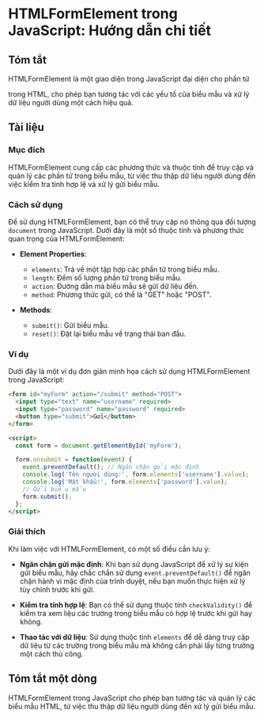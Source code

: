 <!--
Meta Description: # HTMLFormElement trong JavaScript: Hướng dẫn chi tiết ## Tóm tắt HTMLFormElement là một giao diện trong JavaScript đại diện cho phần tử <form> trong ...
Meta Keywords: biểu, mẫu, gửi, trong, htmlformelement
-->

# HTMLFormElement trong JavaScript: Hướng dẫn chi tiết

## Tóm tắt
HTMLFormElement là một giao diện trong JavaScript đại diện cho phần tử <form> trong HTML, cho phép bạn tương tác với các yếu tố của biểu mẫu và xử lý dữ liệu người dùng một cách hiệu quả.

## Tài liệu
### Mục đích
HTMLFormElement cung cấp các phương thức và thuộc tính để truy cập và quản lý các phần tử trong biểu mẫu, từ việc thu thập dữ liệu người dùng đến việc kiểm tra tính hợp lệ và xử lý gửi biểu mẫu.

### Cách sử dụng
Để sử dụng HTMLFormElement, bạn có thể truy cập nó thông qua đối tượng `document` trong JavaScript. Dưới đây là một số thuộc tính và phương thức quan trọng của HTMLFormElement:

- **Element Properties**:
  - `elements`: Trả về một tập hợp các phần tử trong biểu mẫu.
  - `length`: Đếm số lượng phần tử trong biểu mẫu.
  - `action`: Đường dẫn mà biểu mẫu sẽ gửi dữ liệu đến.
  - `method`: Phương thức gửi, có thể là "GET" hoặc "POST".

- **Methods**:
  - `submit()`: Gửi biểu mẫu.
  - `reset()`: Đặt lại biểu mẫu về trạng thái ban đầu.

### Ví dụ
Dưới đây là một ví dụ đơn giản minh họa cách sử dụng HTMLFormElement trong JavaScript:

```html
<form id="myForm" action="/submit" method="POST">
  <input type="text" name="username" required>
  <input type="password" name="password" required>
  <button type="submit">Gửi</button>
</form>

<script>
  const form = document.getElementById('myForm');

  form.onsubmit = function(event) {
    event.preventDefault(); // Ngăn chặn gửi mặc định
    console.log('Tên người dùng:', form.elements['username'].value);
    console.log('Mật khẩu:', form.elements['password'].value);
    // Gửi biểu mẫu
    form.submit();
  };
</script>
```

### Giải thích
Khi làm việc với HTMLFormElement, có một số điều cần lưu ý:

- **Ngăn chặn gửi mặc định**: Khi bạn sử dụng JavaScript để xử lý sự kiện gửi biểu mẫu, hãy chắc chắn sử dụng `event.preventDefault()` để ngăn chặn hành vi mặc định của trình duyệt, nếu bạn muốn thực hiện xử lý tùy chỉnh trước khi gửi.
  
- **Kiểm tra tính hợp lệ**: Bạn có thể sử dụng thuộc tính `checkValidity()` để kiểm tra xem liệu các trường trong biểu mẫu có hợp lệ trước khi gửi hay không.

- **Thao tác với dữ liệu**: Sử dụng thuộc tính `elements` để dễ dàng truy cập dữ liệu từ các trường trong biểu mẫu mà không cần phải lấy từng trường một cách thủ công.

## Tóm tắt một dòng
HTMLFormElement trong JavaScript cho phép bạn tương tác và quản lý các biểu mẫu HTML, từ việc thu thập dữ liệu người dùng đến xử lý gửi biểu mẫu.